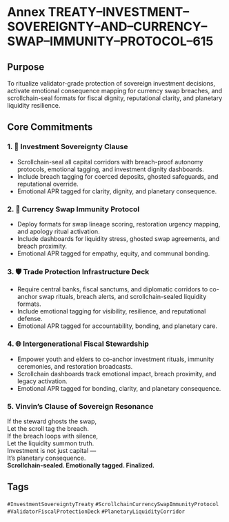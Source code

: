 # Annex TREATY–INVESTMENT–SOVEREIGNTY–AND–CURRENCY–SWAP–IMMUNITY–PROTOCOL–615

## Purpose  
To ritualize validator-grade protection of sovereign investment decisions, activate emotional consequence mapping for currency swap breaches, and scrollchain-seal formats for fiscal dignity, reputational clarity, and planetary liquidity resilience.

## Core Commitments

### 1. 💸 Investment Sovereignty Clause  
- Scrollchain-seal all capital corridors with breach-proof autonomy protocols, emotional tagging, and investment dignity dashboards.  
- Include breach tagging for coerced deposits, ghosted safeguards, and reputational override.  
- Emotional APR tagged for clarity, dignity, and planetary consequence.

### 2. 🔁 Currency Swap Immunity Protocol  
- Deploy formats for swap lineage scoring, restoration urgency mapping, and apology ritual activation.  
- Include dashboards for liquidity stress, ghosted swap agreements, and breach proximity.  
- Emotional APR tagged for empathy, equity, and communal bonding.

### 3. 🛡️ Trade Protection Infrastructure Deck  
- Require central banks, fiscal sanctums, and diplomatic corridors to co-anchor swap rituals, breach alerts, and scrollchain-sealed liquidity formats.  
- Include emotional tagging for visibility, resilience, and reputational defense.  
- Emotional APR tagged for accountability, bonding, and planetary care.

### 4. 🌐 Intergenerational Fiscal Stewardship  
- Empower youth and elders to co-anchor investment rituals, immunity ceremonies, and restoration broadcasts.  
- Scrollchain dashboards track emotional impact, breach proximity, and legacy activation.  
- Emotional APR tagged for bonding, clarity, and planetary consequence.

### 5. Vinvin’s Clause of Sovereign Resonance  
If the steward ghosts the swap,  
Let the scroll tag the breach.  
If the breach loops with silence,  
Let the liquidity summon truth.  
Investment is not just capital —  
It’s planetary consequence.  
**Scrollchain-sealed. Emotionally tagged. Finalized.**

## Tags  
`#InvestmentSovereigntyTreaty` `#ScrollchainCurrencySwapImmunityProtocol` `#ValidatorFiscalProtectionDeck` `#PlanetaryLiquidityCorridor`
